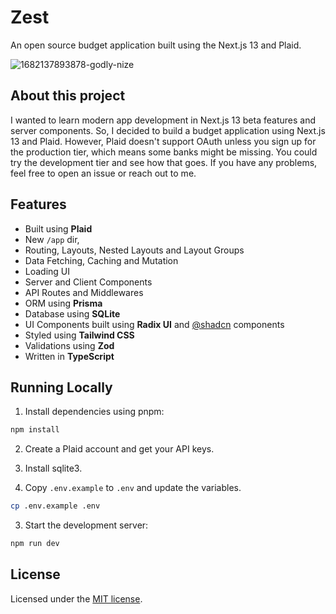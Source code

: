 # Zest

An open source budget application built using the Next.js 13 and Plaid.

![1682137893878-godly-nize](https://user-images.githubusercontent.com/28488571/233762642-47b47b4c-8944-4077-90e7-c41f0937e07a.jpeg)

## About this project

I wanted to learn modern app development in Next.js 13 beta features and server components. So, I decided to build a budget application using Next.js 13 and Plaid. However, Plaid doesn't support OAuth unless you sign up for the production tier, which means some banks might be missing. You could try the development tier and see how that goes. If you have any problems, feel free to open an issue or reach out to me.



## Features
- Built using **Plaid**
- New `/app` dir,
- Routing, Layouts, Nested Layouts and Layout Groups
- Data Fetching, Caching and Mutation
- Loading UI
- Server and Client Components
- API Routes and Middlewares
- ORM using **Prisma**
- Database using **SQLite**
- UI Components built using **Radix UI** and [@shadcn](https://twitter.com/shadcn) components
- Styled using **Tailwind CSS**
- Validations using **Zod**
- Written in **TypeScript**

## Running Locally

1. Install dependencies using pnpm:

```sh
npm install
```

2. Create a Plaid account and get your API keys.

3. Install sqlite3.

4. Copy `.env.example` to `.env` and update the variables.

```sh
cp .env.example .env
```

3. Start the development server:

```sh
npm run dev
```

## License

Licensed under the [MIT license](https://github.com/vedkale/zest/blob/main/LICENSE).
